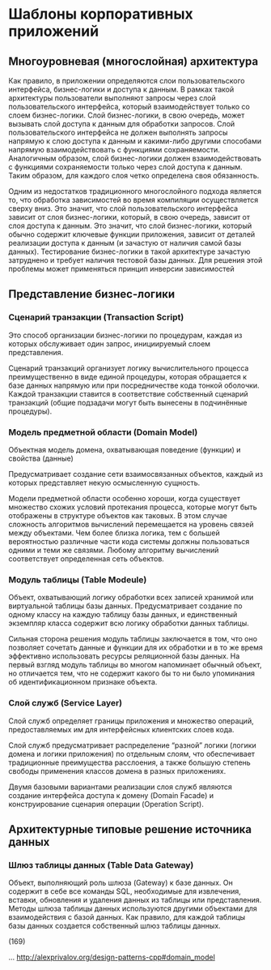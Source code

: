 # Шаблоны корпоративных приложений

## Многоуровневая (многослойная) архитектура

Как правило, в приложении определяются слои пользовательского интерфейса, бизнес-логики и доступа к данным. В рамках такой архитектуры пользователи выполняют запросы через слой пользовательского интерфейса, который взаимодействует только со слоем бизнес-логики. Слой бизнес-логики, в свою очередь, может вызывать слой доступа к данным для обработки запросов. Слой пользовательского интерфейса не должен выполнять запросы напрямую к слою доступа к данным и какими-либо другими способами напрямую взаимодействовать с функциями сохраняемости. Аналогичным образом, слой бизнес-логики должен взаимодействовать с функциями сохраняемости только через слой доступа к данным. Таким образом, для каждого слоя четко определена своя обязанность.

Одним из недостатков традиционного многослойного подхода является то, что обработка зависимостей во время компиляции осуществляется сверху вниз. Это значит, что слой пользовательского интерфейса зависит от слоя бизнес-логики, который, в свою очередь, зависит от слоя доступа к данным. Это значит, что слой бизнес-логики, который обычно содержит ключевые функции приложения, зависит от деталей реализации доступа к данным (и зачастую от наличия самой базы данных). Тестирование бизнес-логики в такой архитектуре зачастую затруднено и требует наличия тестовой базы данных. Для решения этой проблемы может применяться принцип инверсии зависимостей

## Представление бизнес-логики

### Сценарий транзакции (Transaction Script)

Это способ организации бизнес-логики по процедурам, каждая из которых обслуживает один запрос, инициируемый слоем представления.

Сценарий транзакций организует логику вычислительного процесса преимущественно в виде единой процедуры, которая обращается к базе данных напрямую или при посредничестве кода тонкой оболочки. Каждой транзакции ставится в соответствие собственный сценарий транзакций (общие подзадачи могут быть вынесены в подчинённые процедуры).


### Модель предметной области (Domain Model)

Объектная модель домена, охватывающая поведение (функции) и свойства (данные)

Предусматривает создание сети взаимосвязанных объектов, каждый из которых представляет некую осмысленную сущность.

Модели предметной области особенно хороши, когда существует множество схожих условий протекания процесса, которые могут быть отображены в структуре объектов как таковых. В этом случае сложность алгоритмов вычислений перемещается на уровень связей между объектами. Чем более близка логика, тем с большей вероятностью различные части кода системы должны пользоваться одними и теми же связями. Любому алгоритму вычислений соответствует определенная сеть объектов. 

### Модуль таблицы (Table Modeule)

Объект, охватывающий логику обработки всех записей хранимой или виртуальной таблицы базы данных. Предусматривает создание по одному классу на каждую таблицу базы данных, и единственный экземпляр класса содержит всю логику обработки данных таблицы.

Сильная сторона решения модуль таблицы заключается в том, что оно позволяет сочетать данные и функции для их обработки и в то же время эффективно использовать ресурсы реляционной базы данных. На первый взгляд модуль таблицы во многом напоминает обычный объект, но отличается тем, что не содержит какого бы то ни было упоминания об идентификационном признаке объекта. 

### Слой служб (Service Layer)

Слой служб определяет границы приложения и множество операций, предоставляемых им для интерфейсных клиентских слоев кода.

Слой служб предусматривает распределение “разной” логики (логики домена и логики приложения) по отдельным слоям, что обеспечивает традиционные преимущества расслоения, а также большую степень свободы применения классов домена в разных приложениях.

Двумя базовыми вариантами реализации слоя служб являются создание интерфейса доступа к домену (Domain Facade) и конструирование сценария операции (Operation Script).

## Архитектурные типовые решение источника данных

### Шлюз таблицы данных (Table Data Gateway)

Объект, выполняющий роль шлюза (Gateway) к базе данных. Он содержит в себе все команды SQL, необходимые для извлечения, вставки, обновления и удаления данных из таблицы или представления. Методы шлюза таблицы данных используются другими объектами для взаимодействия с базой данных. Как правило, для каждой таблицы базы данных создается собственный шлюз таблицы данных. 

(169)


...
http://alexprivalov.org/design-patterns-cpp#domain_model


